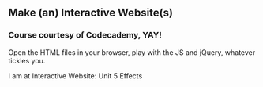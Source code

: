 ## Make (an) Interactive Website(s)

### Course courtesy of Codecademy, YAY!

Open the HTML files in your browser, play with the JS and jQuery, whatever tickles you.

I am at Interactive Website: Unit 5 Effects
